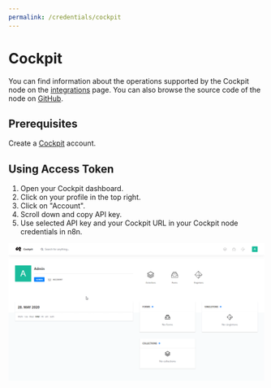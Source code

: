```yaml
---
permalink: /credentials/cockpit
---
```


# Cockpit

You can find information about the operations supported by the Cockpit node on the [integrations](https://n8n.io/integrations/n8n-nodes-base.cockpit) page. You can also browse the source code of the node on [GitHub](https://github.com/n8n-io/n8n/tree/master/packages/nodes-base/nodes/Cockpit).

## Prerequisites

Create a [Cockpit](https://www.getcockpit.com/) account.

## Using Access Token

1. Open your Cockpit dashboard.
2. Click on your profile in the top right.
3. Click on "Account".
4. Scroll down and copy API key.
5. Use selected API key and your Cockpit URL in your Cockpit node credentials in n8n.


![Getting Cockpit credentials](./using-access-token.gif)
